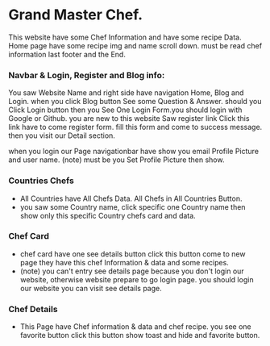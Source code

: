 
# Grand Master Chef.

This website have some Chef Information and have some recipe Data. Home page have some recipe img and name scroll down. must be read chef information last footer and the End.

### Navbar & Login, Register and Blog info:

You saw Website Name and right side have navigation Home, Blog and Login. when you click Blog button See some Question & Answer. should you Click Login button then you See One Login Form.you should login with Google or Github. you are new to this website Saw register link Click this link have to come register form. fill this form and come to success message. then you visit our Detail section.

when you login our Page navigationbar have show you email Profile Picture and user name. (note) must be you Set Profile Picture then show.

### Countries Chefs

- All Countries have All Chefs Data. All Chefs in All Countries Button.
- you saw some Country name, click specific one Country name then show only this specific Country chefs card and data.

### Chef Card 

- chef card have one see details button click this button come to new page they have this chef Information & data and some recipes.
- (note) you can't entry see details page because you don't login our website, otherwise website prepare to go login page. you should login our website you can visit see details page.

### Chef Details

- This Page have Chef information & data and chef recipe. you see one favorite button click this button show toast and hide and favorite button.